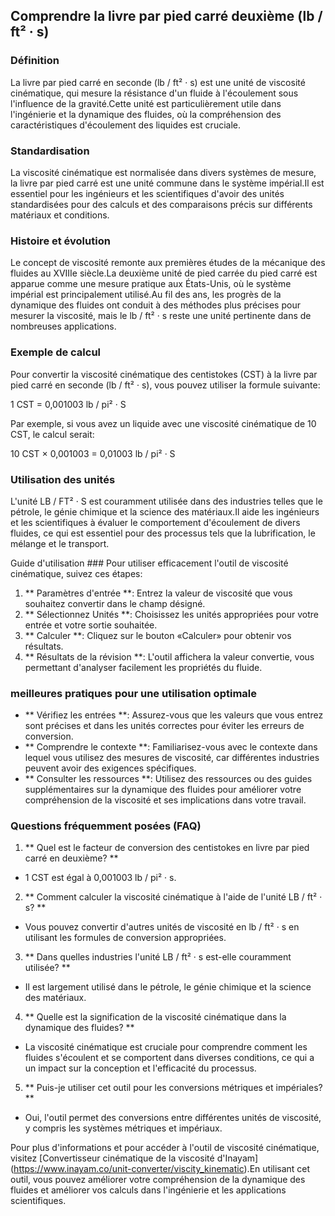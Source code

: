 ## Comprendre la livre par pied carré deuxième (lb / ft² · s)

### Définition
La livre par pied carré en seconde (lb / ft² · s) est une unité de viscosité cinématique, qui mesure la résistance d'un fluide à l'écoulement sous l'influence de la gravité.Cette unité est particulièrement utile dans l'ingénierie et la dynamique des fluides, où la compréhension des caractéristiques d'écoulement des liquides est cruciale.

### Standardisation
La viscosité cinématique est normalisée dans divers systèmes de mesure, la livre par pied carré est une unité commune dans le système impérial.Il est essentiel pour les ingénieurs et les scientifiques d'avoir des unités standardisées pour des calculs et des comparaisons précis sur différents matériaux et conditions.

### Histoire et évolution
Le concept de viscosité remonte aux premières études de la mécanique des fluides au XVIIIe siècle.La deuxième unité de pied carrée du pied carré est apparue comme une mesure pratique aux États-Unis, où le système impérial est principalement utilisé.Au fil des ans, les progrès de la dynamique des fluides ont conduit à des méthodes plus précises pour mesurer la viscosité, mais le lb / ft² · s reste une unité pertinente dans de nombreuses applications.

### Exemple de calcul
Pour convertir la viscosité cinématique des centistokes (CST) à la livre par pied carré en seconde (lb / ft² · s), vous pouvez utiliser la formule suivante:

1 CST = 0,001003 lb / pi² · S

Par exemple, si vous avez un liquide avec une viscosité cinématique de 10 CST, le calcul serait:

10 CST × 0,001003 = 0,01003 lb / pi² · S

### Utilisation des unités
L'unité LB / FT² · S est couramment utilisée dans des industries telles que le pétrole, le génie chimique et la science des matériaux.Il aide les ingénieurs et les scientifiques à évaluer le comportement d'écoulement de divers fluides, ce qui est essentiel pour des processus tels que la lubrification, le mélange et le transport.

Guide d'utilisation ###
Pour utiliser efficacement l'outil de viscosité cinématique, suivez ces étapes:

1. ** Paramètres d'entrée **: Entrez la valeur de viscosité que vous souhaitez convertir dans le champ désigné.
2. ** Sélectionnez Unités **: Choisissez les unités appropriées pour votre entrée et votre sortie souhaitée.
3. ** Calculer **: Cliquez sur le bouton «Calculer» pour obtenir vos résultats.
4. ** Résultats de la révision **: L'outil affichera la valeur convertie, vous permettant d'analyser facilement les propriétés du fluide.

### meilleures pratiques pour une utilisation optimale
- ** Vérifiez les entrées **: Assurez-vous que les valeurs que vous entrez sont précises et dans les unités correctes pour éviter les erreurs de conversion.
- ** Comprendre le contexte **: Familiarisez-vous avec le contexte dans lequel vous utilisez des mesures de viscosité, car différentes industries peuvent avoir des exigences spécifiques.
- ** Consulter les ressources **: Utilisez des ressources ou des guides supplémentaires sur la dynamique des fluides pour améliorer votre compréhension de la viscosité et ses implications dans votre travail.

### Questions fréquemment posées (FAQ)

1. ** Quel est le facteur de conversion des centistokes en livre par pied carré en deuxième? **
- 1 CST est égal à 0,001003 lb / pi² · s.

2. ** Comment calculer la viscosité cinématique à l'aide de l'unité LB / ft² · s? **
- Vous pouvez convertir d'autres unités de viscosité en lb / ft² · s en utilisant les formules de conversion appropriées.

3. ** Dans quelles industries l'unité LB / ft² · s est-elle couramment utilisée? **
- Il est largement utilisé dans le pétrole, le génie chimique et la science des matériaux.

4. ** Quelle est la signification de la viscosité cinématique dans la dynamique des fluides? **
- La viscosité cinématique est cruciale pour comprendre comment les fluides s'écoulent et se comportent dans diverses conditions, ce qui a un impact sur la conception et l'efficacité du processus.

5. ** Puis-je utiliser cet outil pour les conversions métriques et impériales? **
- Oui, l'outil permet des conversions entre différentes unités de viscosité, y compris les systèmes métriques et impériaux.

Pour plus d'informations et pour accéder à l'outil de viscosité cinématique, visitez [Convertisseur cinématique de la viscosité d'Inayam] (https://www.inayam.co/unit-converter/viscity_kinematic).En utilisant cet outil, vous pouvez améliorer votre compréhension de la dynamique des fluides et améliorer vos calculs dans l'ingénierie et les applications scientifiques.